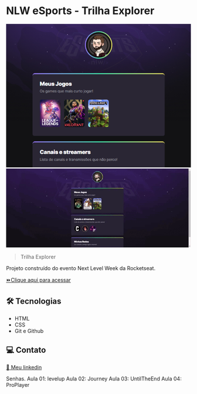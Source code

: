 # NLW eSports - Trilha Explorer

![preview](./.github/preview.png)
![preview](./.github/screen-capture.gif)
> Trilha Explorer

Projeto construído do evento Next Level Week da Rocketseat.

[⏩Clique aqui para acessar](https://arawns1.github.io/NLW-eSports)
## 🛠 Tecnologias

 - HTML
 - CSS
 - Git e Github

## 💻 Contato

<a href="https://www.linkedin.com/in/gabriel-damico/"> 🔗 Meu linkedin </a>

Senhas.
Aula 01: levelup
Aula 02: Journey
Aula 03: UntilTheEnd
Aula 04: ProPlayer
